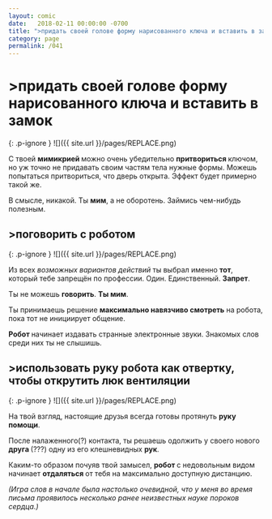 ```yaml
---
layout: comic
date:   2018-02-11 00:00:00 -0700
title: ">придать своей голове форму нарисованного ключа и вставить в замок"
category: page
permalink: /041
---
```

# >придать своей голове форму нарисованного ключа и вставить в замок

{: .p-ignore }
![]({{ site.url }}/pages/REPLACE.png)

С твоей <strong>мимикрией </strong>можно очень убедительно <strong>притвориться </strong>ключом, но уж точно не придавать своим частям тела нужные формы. Можешь попытаться притвориться, что дверь открыта. Эффект будет примерно такой же.

В смысле, никакой. Ты <strong>мим</strong>, а не оборотень. Займись чем-нибудь полезным.

## >поговорить с роботом

{: .p-ignore }
![]({{ site.url }}/pages/REPLACE.png)

Из всех <em>возможных вариантов действий</em> ты выбрал именно <strong>тот</strong>, который тебе запрещён по профессии. Один. Единственный. <strong>Запрет</strong>.

Ты не можешь <strong>говорить</strong>. <strong>Ты мим</strong>.

Ты принимаешь решение <strong>максимально навязчиво смотреть</strong> на робота, пока тот не инициирует общение. 

<strong>Робот </strong>начинает издавать странные электронные звуки. Знакомых слов среди них ты не слышишь.

## >использовать руку робота как отвертку, чтобы открутить люк вентиляции

{: .p-ignore }
![]({{ site.url }}/pages/REPLACE.png)

На твой взгляд, настоящие друзья всегда готовы протянуть <strong>руку помощи</strong>. 

После налаженного(?) контакта, ты решаешь одолжить у своего нового <strong>друга </strong>(???) одну из его клешневидных <strong>рук</strong>.

Каким-то образом почуяв твой замысел, <strong>робот </strong>с недовольным видом начинает <strong>отдаляться </strong>от тебя на максимально доступную дистанцию.

<em>(Игра слов в начале была настолько очевидной, что у меня во время письма проявилось несколько ранее неизвестных науке пороков сердца.)</em>
